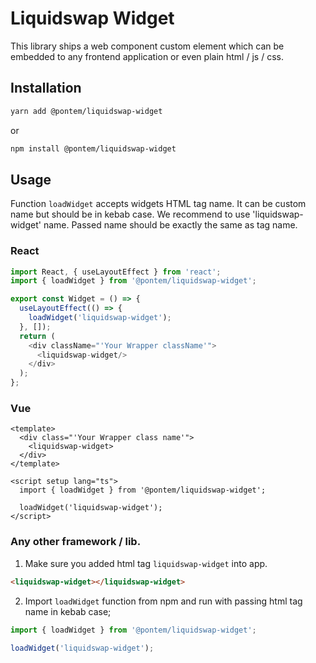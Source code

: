 # Liquidswap Widget

This library ships a web component custom element which can be embedded to any frontend application or even plain html / js / css.  

## Installation

```bash
yarn add @pontem/liquidswap-widget
```
or
```bash
npm install @pontem/liquidswap-widget
```

## Usage
Function `loadWidget` accepts widgets HTML tag name. It can be custom name but should be in kebab case. 
We recommend to use 'liquidswap-widget' name. Passed name should be exactly the same as tag name.

### React

```typescript
import React, { useLayoutEffect } from 'react';
import { loadWidget } from '@pontem/liquidswap-widget';

export const Widget = () => {
  useLayoutEffect(() => {
    loadWidget('liquidswap-widget');
  }, []);
  return (
    <div className="'Your Wrapper className'">
      <liquidswap-widget/>
    </div>
  );
};
```

### Vue

```vue
<template>
  <div class="'Your Wrapper class name'">
    <liquidswap-widget>
  </div>
</template>

<script setup lang="ts">
  import { loadWidget } from '@pontem/liquidswap-widget';
  
  loadWidget('liquidswap-widget');
</script> 
```

### Any other framework / lib.

1) Make sure you added html tag `liquidswap-widget` into app.  
```html
<liquidswap-widget></liquidswap-widget>
```

2) Import `loadWidget` function from npm and run with passing html tag name in kebab case;

```js
import { loadWidget } from '@pontem/liquidswap-widget';
  
loadWidget('liquidswap-widget');
```

